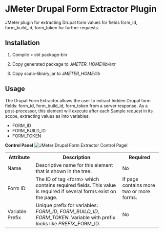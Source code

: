JMeter Drupal Form Extractor Plugin
===================================

JMeter plugin for extracting Drupal form values for fields form_id, form_build_id, form_token for further requests.

Installation
------------

1.   Compile
	> sbt package-bin

2.   Copy generated package to *JMETER_HOME/lib/ext*
3.   Copy scala-library.jar to *JMETER_HOME/lib*

Usage
-----

The Drupal Form Extractor allows the user to extract hidden Drupal form fields: form_id, form_build_id, form_token from a server response. As a post-processor, this element will execute after each Sample request in its scope, extracting values as into variables:
-   FORM_ID
-   FORM_BUILD_ID
-   FORM_TOKEN

**Control Panel**
![JMeter Drupal Form Extractor Control Pagel ](https://raw.github.com/vasilcovsky/JMeter_DrupalFormExtractor/master/media/jmeter-drupal-form-extractor.png)


<table>
  <tr>
    <th>Attribute</th>
	<th>Description</th>
	<th>Required</th>
  </tr>
  <tr>
	<td>Name</td>
	<td>Descriptive name for this element that is shown in the tree.</td>
	<td>No</td>
  </tr>
  <tr>
	<td>Form ID</td>
	<td>The ID of tag &lt;form&gt; which contains required fields. This value is required if several forms exist on the page.</td>
	<td>If page contains more two or more forms.</td>
  </tr>
  <tr>
	<td>Variable Prefix</td>
	<td>Unique prefix for variables: <em>FORM_ID</em>, <em>FORM_BUILD_ID</em>, <em>FORM_TOKEN</em>. Variable with prefix looks like <em>PREFIX</em>_FORM_ID.</td>
	<td>No</td>
  </tr>
</table>